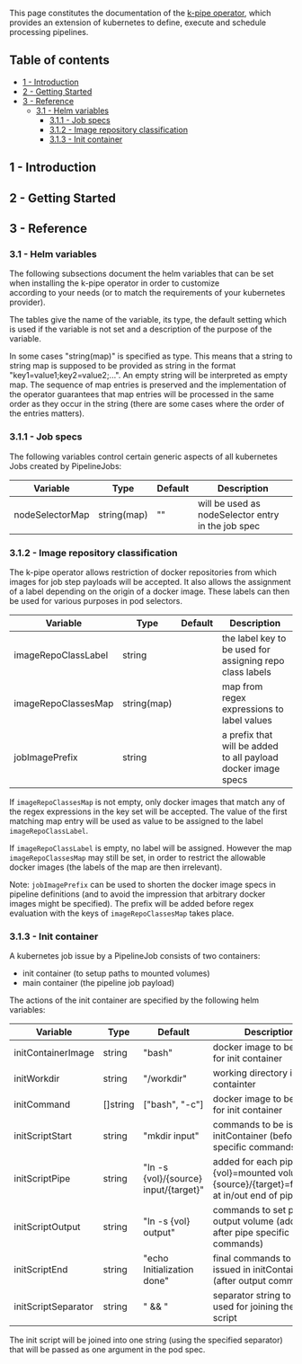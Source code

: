 
This page constitutes the documentation of the [k-pipe operator](https://helm.k-pipe.cloud), which provides 
an extension of kubernetes to define, execute and schedule processing pipelines.

## Table of contents

- [1 - Introduction](#1---introduction)
- [2 - Getting Started](#2---getting-started)
- [3 - Reference](#3---reference)
  - [3.1 - Helm variables](#31---helm-variables)
    - [3.1.1 - Job specs](#311---job-specs)
    - [3.1.2 - Image repository classification](#312---image-repository-classification)
    - [3.1.3 - Init container](#313---init-container)

## 1 - Introduction

## 2 - Getting Started

## 3 - Reference

### 3.1 - Helm variables

The following subsections document the helm variables that can be set when installing the k-pipe operator in order to customize  
according to your needs (or to match the requirements of your kubernetes provider).

The tables give the name of the variable, its type, the default setting which is used if the variable is not set and a description
of the purpose of the variable.

In some cases "string(map)" is specified as type. This means that a string to string map is supposed to be provided 
as string in the format "key1=value1;key2=value2;...". An empty string will be interpreted as empty map. The 
sequence of map entries is preserved and the implementation of the operator guarantees that map entries 
will be processed in the same order as they occur in the string (there are some cases where the order of the entries matters).

### 3.1.1 - Job specs

The following variables control certain generic aspects of all kubernetes Jobs created by PipelineJobs:

| Variable        | Type        | Default | Description                                        |
|-----------------|-------------|---------|----------------------------------------------------|
| nodeSelectorMap | string(map) | ""      | will be used as nodeSelector entry in the job spec |

### 3.1.2 - Image repository classification

The k-pipe operator allows restriction of docker repositories from which images for job step payloads will be accepted.
It also allows the assignment of a label depending on the origin of a docker image. These labels can then be used 
for various purposes in pod selectors.

| Variable            | Type        | Default | Description                                                    |
|---------------------|-------------|---------|----------------------------------------------------------------|
| imageRepoClassLabel | string      |         | the label key to be used for assigning repo class labels       |
| imageRepoClassesMap | string(map) |         | map from regex expressions to label values                     |
| jobImagePrefix      | string      |         | a prefix that will be added to all payload docker image specs  |

If `imageRepoClassesMap` is not empty, only docker images that match any of the regex expressions in the key set will
be accepted. The value of the first matching map entry will be used as value to be assigned to the label 
`imageRepoClassLabel`.

If `imageRepoClassLabel` is empty, no label will be assigned. However the map `imageRepoClassesMap` may still 
be set, in order to restrict the allowable docker images (the labels of the map are then irrelevant).

Note: `jobImagePrefix` can be used to shorten the docker image specs in pipeline definitions (and to avoid the impression
that arbitrary docker images might be specified). The prefix will be added before regex evaluation with the
keys of `imageRepoClassesMap` takes place.


### 3.1.3 - Init container

A kubernetes job issue by a PipelineJob consists of two containers: 
 - init container (to setup paths to mounted volumes)
 - main container (the pipeline job payload)

The actions of the init container are specified by the following helm variables:

| Variable            | Type     | Default                               | Description                                                                                 |
|---------------------|----------|---------------------------------------|---------------------------------------------------------------------------------------------|
| initContainerImage  | string   | "bash"                                | docker image to be used for init container                                                  |
| initWorkdir         | string   | "/workdir"                            | working directory in init containter                                                        |
| initCommand         | []string | ["bash", "-c"]                        | docker image to be used for init container                                                  |
| initScriptStart     | string   | "mkdir input"                         | commands to be issued in initContainer (before pipe specific commands)                      |
| initScriptPipe      | string   | "ln -s {vol}/{source} input/{target}" | added for each pipe, {vol}=mounted volume, {source}/{target}=filename at in/out end of pipe |
| initScriptOutput    | string   | "ln -s {vol} output"                  | commands to set path to output volume (added after pipe specific commands)                  |
| initScriptEnd       | string   | "echo Initialization done"            | final commands to be issued in initContainer (after output command)                         |
| initScriptSeparator | string   | " && "                                | separator string to be used for joining the init script                                     |

The init script will be joined into one string (using the specified separator) that will be passed as one argument in the pod spec.
